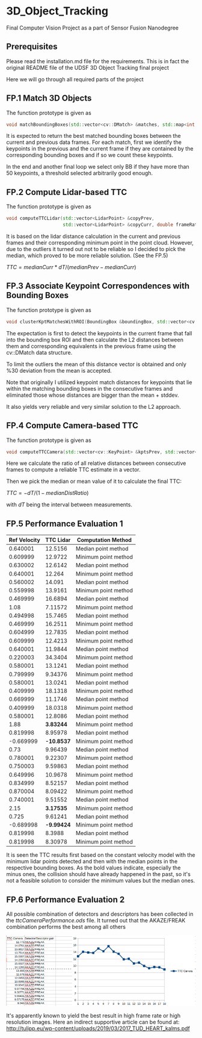 # 3D_Object_Tracking
Final Computer Vision Project as a part of Sensor Fusion Nanodegree

## Prerequisites

Please read the installation.md file for the requirements. This is in fact the original README file of the UDSF 3D Object Tracking final project

Here we will go through all required parts of the project

## FP.1 Match 3D Objects

The function prototype is given as 

```c++
void matchBoundingBoxes(std::vector<cv::DMatch> &matches, std::map<int, int> &bbBestMatches, DataFrame &prevFrame, DataFrame &currFrame);
```

It is expected to return the best matched bounding boxes between the current and previous data frames. For each match, first we identify the keypoints in the previous and the current frame if they are contained by the corresponding bounding boxes and if so we count these keypoints. 

In the end and another final loop we select only BB if they have more than 50 keypoints, a threshold selected arbitrarily good enough.

## FP.2 Compute Lidar-based TTC

The function prototype is given as

```c++
void computeTTCLidar(std::vector<LidarPoint> &copyPrev,
                     std::vector<LidarPoint> &copyCurr, double frameRate, double &TTC);
```

It is based on the lidar distance calculation in the current and previous frames and their corresponding minimum point in the point cloud. However, due to the outliers it turned out not to be reliable so I decided to pick the median, which proved to be more reliable solution. (See the FP.5)

$TTC = medianCurr * dT / (medianPrev - medianCurr)$

## FP.3 Associate Keypoint Correspondences with Bounding Boxes

The function prototype is given as

```c++
void clusterKptMatchesWithROI(BoundingBox &boundingBox, std::vector<cv::KeyPoint> &kptsPrev, std::vector<cv::KeyPoint> &kptsCurr, std::vector<cv::DMatch> &kptMatches)
```

The expectation is first to detect the keypoints in the current frame that fall into the bounding box ROI and then calculate the L2 distances between them and corresponding equivalents in the previous frame using the cv::DMatch data structure.

To limit the outliers the mean of this distance vector is obtained and only %30 deviation from the mean is accepted.

Note that originally I utilized keypoint match distances for keypoints that lie within the matching bounding boxes in the consecutive frames and eliminated those whose distances are bigger than the mean + stddev.

It also yields very reliable and very similar solution to the L2 approach.

## FP.4 Compute Camera-based TTC

The function prototype is given as

```c++
void computeTTCCamera(std::vector<cv::KeyPoint> &kptsPrev, std::vector<cv::KeyPoint> &kptsCurr, std::vector<cv::DMatch> kptMatches, double frameRate, double &TTC, cv::Mat *visImg)
```

Here we calculate the ratio of all relative distances between consecutive frames to compute a reliable TTC estimate in a vector.

Then we pick the median or mean value of it to calculate the final TTC:

$TTC = -dT / (1 - medianDistRatio)$

with $dT$ being the interval between measurements.

## FP.5 Performance Evaluation 1

| Ref Velocity | TTC Lidar    | Computation Method   |
| ------------ | ------------ | -------------------- |
| 0.640001     | 12.5156      | Median point method  |
| 0.609999     | 12.9722      | Minimum point method |
| 0.630002     | 12.6142      | Median point method  |
| 0.640001     | 12.264       | Minimum point method |
| 0.560002     | 14.091       | Median point method  |
| 0.559998     | 13.9161      | Minimum point method |
| 0.469999     | 16.6894      | Median point method  |
| 1.08         | 7.11572      | Minimum point method |
| 0.494998     | 15.7465      | Median point method  |
| 0.469999     | 16.2511      | Minimum point method |
| 0.604999     | 12.7835      | Median point method  |
| 0.609999     | 12.4213      | Minimum point method |
| 0.640001     | 11.9844      | Median point method  |
| 0.220003     | 34.3404      | Minimum point method |
| 0.580001     | 13.1241      | Median point method  |
| 0.799999     | 9.34376      | Minimum point method |
| 0.580001     | 13.0241      | Median point method  |
| 0.409999     | 18.1318      | Minimum point method |
| 0.669999     | 11.1746      | Median point method  |
| 0.409999     | 18.0318      | Minimum point method |
| 0.580001     | 12.8086      | Median point method  |
| 1.88         | **3.83244**  | Minimum point method |
| 0.819998     | 8.95978      | Median point method  |
| -0.669999    | **-10.8537** | Minimum point method |
| 0.73         | 9.96439      | Median point method  |
| 0.780001     | 9.22307      | Minimum point method |
| 0.750003     | 9.59863      | Median point method  |
| 0.649996     | 10.9678      | Minimum point method |
| 0.834999     | 8.52157      | Median point method  |
| 0.870004     | 8.09422      | Minimum point method |
| 0.740001     | 9.51552      | Median point method  |
| 2.15         | **3.17535**  | Minimum point method |
| 0.725        | 9.61241      | Median point method  |
| -0.689998    | **-9.99424** | Minimum point method |
| 0.819998     | 8.3988       | Median point method  |
| 0.819998     | 8.30978      | Minimum point method |

It is seen the TTC results first based on the constant velocity model with the minimum lidar points detected and then  with the median points in the respective bounding boxes. As the bold values indicate, especially the minus ones, the collision should have already happened in the past, so it's not a feasible solution to consider the minimum values but the median ones.

## FP.6 Performance Evaluation 2

All possible combination of detectors and descriptors has been collected in the *ttcCameraPerformance.ods* file. It turned out that the AKAZE/FREAK combination performs the best among all others

![](TTCCameraBestDetDes.png)

It's apparently known to yield the best result in high frame rate or high resolution images. Here an indirect supportive article can be found at: http://tulipp.eu/wp-content/uploads/2019/03/2017_TUD_HEART_kalms.pdf

